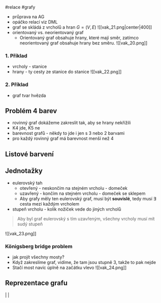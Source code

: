 #relace #grafy
- průprava na AG
- opáčko relací viz DML
- graf se skládá z vrcholů a hran $G = (V,E)$
![[vak_21.png|center|400]]
- orientovaný vs. neorientovaný graf
	- Orientovaný graf obsahuje hrany, které mají směr, zatímco neorientovaný graf obsahuje hrany bez směru.
![[vak_20.png]]
### 1. Příklad
- vrcholy - stanice
- hrany - ty cesty ze stanice do stanice
![[vak_22.png]]
### 2. Příklad
- graf tvar hvězda
## Problém 4 barev
- rovinný graf dokážeme zakreslit tak, aby se hrany nekřížili
- K4 jde, K5 ne
- barevnost grafů - někdy to jde i jen s 3 nebo 2 barvami
- pro každý rovinný graf má barevnost menší než 4
## Listové barvení
## Jednotažky
- eulerovský tah
	- otevřený - neskončím na stejném vrcholu - domeček
	- uzavřený - končím na stejném vrcholu - domeček se sklepem
	- Aby grafy měly ten eulerovský graf, musí být **souvislé**, tedy musí $\exists$ cesta mezi každým vrcholem
- stupeň vrcholu - kolik nožiček vede do jiných vrcholů
> Aby byl graf eulerovský s tím uzavřeným, všechny vrcholy musí mít sudý stupeň

![[vak_23.png]]
### Königsberg bridge problem
- jak projít všechny mosty?
- Když zakreslíme graf, vidíme, že tam jsou stupně 3, takže to pak nejde
- Stačí most navíc úplně na začátku vlevo
![[vak_24.png]]

## Reprezentace grafu
| |